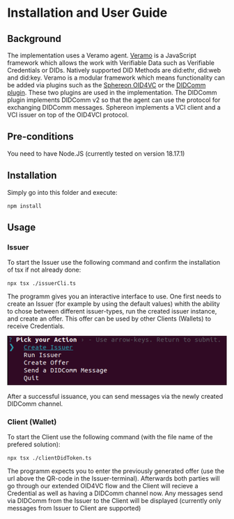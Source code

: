 # Installation and User Guide

## Background
The implementation uses a Veramo agent. [Veramo](https://veramo.io) is a JavaScript framework which allows the work with Verifiable Data such as Verifiable Credentials or DIDs. Natively supported DID Methods are did:ethr, did:web and did:key. Veramo is a modular framework which means functionality can be added via plugins such as the [Sphereon OID4VC](https://github.com/Sphereon-Opensource/OID4VCI) or the [DIDComm plugin](https://www.npmjs.com/package/@veramo/did-comm). These two plugins are used in the implementation. The DIDComm plugin implements DIDComm v2 so that the agent can use the protocol for exchanging DIDComm messages. Sphereon implements a VCI client and a VCI issuer on top of the OID4VCI protocol.

## Pre-conditions
You need to have Node.JS (currently tested on version 18.17.1)

## Installation
Simply go into this folder and execute:
```shell
npm install
```

## Usage

### Issuer
To start the Issuer use the following command and confirm the installation of tsx if not already done:
```shell
npx tsx ./issuerCli.ts
```
The programm gives you an interactive interface to use. One first needs to create an Issuer (for example by using the default values) whith the ability to chose between different issuer-types, run the created issuer instance, and create an offer. This offer can be used by other Clients (Wallets) to receive Credentials. 

![Issuer Interface](/Code/readmeImages/issuerCliActions.png)

After a successful issuance, you can send messages via the newly created DIDComm channel.

### Client (Wallet)
To start the Client use the following command (with the file name of the prefered solution):
```shell
npx tsx ./clientDidToken.ts
```
The programm expects you to enter the previously generated offer (use the url above the QR-code in the Issuer-terminal). Afterwards both parties will go through our extended OID4VC flow and the Client will recieve a Credential as well as having a DIDComm channel now.
Any messages send via DIDComm from the Issuer to the Client will be displayed (currently only messages from Issuer to Client are supported)
